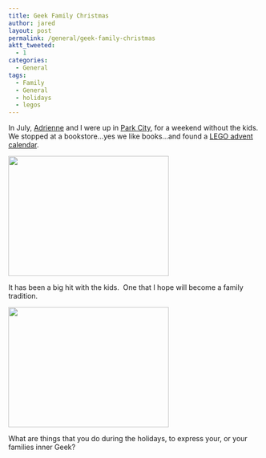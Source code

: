 ```yaml
---
title: Geek Family Christmas
author: jared
layout: post
permalink: /general/geek-family-christmas
aktt_tweeted:
  - 1
categories:
  - General
tags:
  - Family
  - General
  - holidays
  - legos
---
```

In July, <a href="http://adrienne.ottleys.net" target="_blank">Adrienne</a> and I were up in <a href="http://www.parkcity.com/" target="_blank">Park City</a>, for a weekend without the kids.  We stopped at a bookstore&#8230;yes we like books&#8230;and found a [LEGO advent calendar][1].

<div>
  <a href="http://jared.ottleys.net/archives/images/IMG_2193.png" target="_blank" rel="lightbox[186]"><img src="http://jared.ottleys.net/archives/images/IMG_2193.jpg" height="240" width="320" /></a>
</div>

It has been a big hit with the kids.  One that I hope will become a family tradition.

<div>
  <a href="http://jared.ottleys.net/archives/images/IMG_2196.png" target="_blank" rel="lightbox[186]"><img src="http://jared.ottleys.net/archives/images/IMG_2196.jpg" height="240" width="320" /></a>
</div>

What are things that you do during the holidays, to express your, or your families inner Geek?

 [1]: http://search2.lego.com/exec/?q=advent+calendar&pt=&lang=2057&cc=US&u=